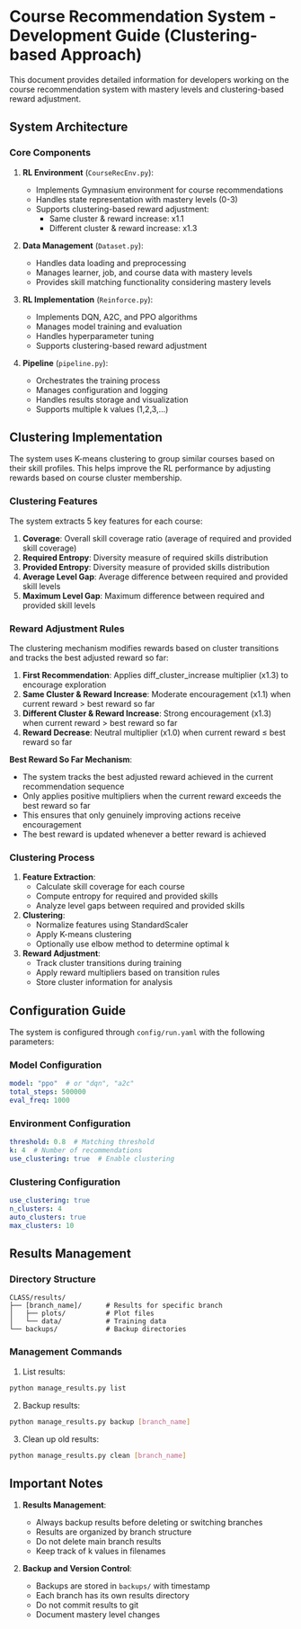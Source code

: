 # Course Recommendation System - Development Guide (Clustering-based Approach)

This document provides detailed information for developers working on the course recommendation system with mastery levels and clustering-based reward adjustment.

## System Architecture

### Core Components

1. **RL Environment** (`CourseRecEnv.py`):
   - Implements Gymnasium environment for course recommendations
   - Handles state representation with mastery levels (0-3)
   - Supports clustering-based reward adjustment:
     - Same cluster & reward increase: x1.1
     - Different cluster & reward increase: x1.3
   

2. **Data Management** (`Dataset.py`):
   - Handles data loading and preprocessing
   - Manages learner, job, and course data with mastery levels
   - Provides skill matching functionality considering mastery levels

3. **RL Implementation** (`Reinforce.py`):
   - Implements DQN, A2C, and PPO algorithms
   - Manages model training and evaluation
   - Handles hyperparameter tuning
   - Supports clustering-based reward adjustment

4. **Pipeline** (`pipeline.py`):
   - Orchestrates the training process
   - Manages configuration and logging
   - Handles results storage and visualization
   - Supports multiple k values (1,2,3,...)


## Clustering Implementation

The system uses K-means clustering to group similar courses based on their skill profiles. This helps improve the RL performance by adjusting rewards based on course cluster membership.

### Clustering Features
The system extracts 5 key features for each course:

1. **Coverage**: Overall skill coverage ratio (average of required and provided skill coverage)
2. **Required Entropy**: Diversity measure of required skills distribution
3. **Provided Entropy**: Diversity measure of provided skills distribution  
4. **Average Level Gap**: Average difference between required and provided skill levels
5. **Maximum Level Gap**: Maximum difference between required and provided skill levels

### Reward Adjustment Rules
The clustering mechanism modifies rewards based on cluster transitions and tracks the best adjusted reward so far:

1. **First Recommendation**: Applies diff_cluster_increase multiplier (x1.3) to encourage exploration
2. **Same Cluster & Reward Increase**: Moderate encouragement (x1.1) when current reward > best reward so far
3. **Different Cluster & Reward Increase**: Strong encouragement (x1.3) when current reward > best reward so far
4. **Reward Decrease**: Neutral multiplier (x1.0) when current reward ≤ best reward so far

**Best Reward So Far Mechanism**:
- The system tracks the best adjusted reward achieved in the current recommendation sequence
- Only applies positive multipliers when the current reward exceeds the best reward so far
- This ensures that only genuinely improving actions receive encouragement
- The best reward is updated whenever a better reward is achieved

### Clustering Process
1. **Feature Extraction**:
   - Calculate skill coverage for each course
   - Compute entropy for required and provided skills
   - Analyze level gaps between required and provided skills
2. **Clustering**:
   - Normalize features using StandardScaler
   - Apply K-means clustering
   - Optionally use elbow method to determine optimal k
3. **Reward Adjustment**:
   - Track cluster transitions during training
   - Apply reward multipliers based on transition rules
   - Store cluster information for analysis

## Configuration Guide

The system is configured through `config/run.yaml` with the following parameters:

### Model Configuration
```yaml
model: "ppo"  # or "dqn", "a2c"
total_steps: 500000
eval_freq: 1000
```

### Environment Configuration
```yaml
threshold: 0.8  # Matching threshold
k: 4  # Number of recommendations
use_clustering: true  # Enable clustering
```

### Clustering Configuration
```yaml
use_clustering: true
n_clusters: 4
auto_clusters: true
max_clusters: 10
```

## Results Management

### Directory Structure
```
CLASS/results/
├── [branch_name]/      # Results for specific branch
│   ├── plots/          # Plot files
│   └── data/           # Training data
└── backups/            # Backup directories
```

### Management Commands
1. List results:
```bash
python manage_results.py list
```

2. Backup results:
```bash
python manage_results.py backup [branch_name]
```

3. Clean up old results:
```bash
python manage_results.py clean [branch_name]
```



## Important Notes

1. **Results Management**:
   - Always backup results before deleting or switching branches
   - Results are organized by branch structure
   - Do not delete main branch results
   - Keep track of k values in filenames


2. **Backup and Version Control**:
   - Backups are stored in `backups/` with timestamp
   - Each branch has its own results directory
   - Do not commit results to git
   - Document mastery level changes 